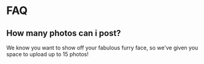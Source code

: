 # FAQ
## How many photos can i post?

We know you want to show off your fabulous furry face, so we've given you space
to upload up to 15 photos!